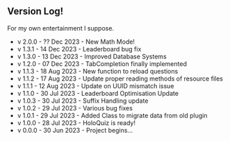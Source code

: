 ## Version Log!
For my own entertainment I suppose.

- v 2.0.0 - ?? Dec 2023 - New Math Mode!
- v 1.3.1 - 14 Dec 2023 - Leaderboard bug fix
- v 1.3.0 - 13 Dec 2023 - Improved Database Systems
- v 1.2.0 - 07 Dec 2023 - TabCompletion finally implemented
- v 1.1.3 - 18 Aug 2023 - New function to reload questions
- v 1.1.2 - 17 Aug 2023 - Update proper reading methods of resource files
- v 1.1.1 - 12 Aug 2023 - Update on UUID mismatch issue
- v 1.1.0 - 30 Jul 2023 - Leaderboard Optimisation Update
- v 1.0.3 - 30 Jul 2023 - Suffix Handling update
- v 1.0.2 - 29 Jul 2023 - Various bug fixes
- v 1.0.1 - 29 Jul 2023 - Added Class to migrate data from old plugin
- v 1.0.0 - 28 Jul 2023 - HoloQuiz is ready!
- v 0.0.0 - 30 Jun 2023 - Project begins...






